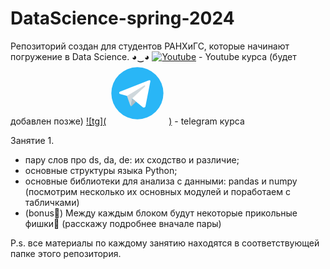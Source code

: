 # DataScience-spring-2024
Репозиторий создан для студентов РАНХиГС, которые начинают погружение в Data Science. ◕‿◕
[![Youtube](https://sun9-34.userapi.com/impf/_PmYWN1f8r5TKV4p9UTGT9Y_8Sz7Y_XiekLwGw/asvSm4fGxqg.jpg?size=192x192&quality=96&sign=5570ed59e989ce6a55a8855b3c8fd116&c_uniq_tag=DeGPnwB23_3Mf3enpBwD8mN8VFwpRA30Up_9VK4jQYU&type=album)]('') - Youtube курса (будет добавлен позже)
[![tg](<svg xmlns="http://www.w3.org/2000/svg" x="0px" y="0px" width="100" height="100" viewBox="0 0 48 48">
<path fill="#29b6f6" d="M24 4A20 20 0 1 0 24 44A20 20 0 1 0 24 4Z"></path><path fill="#fff" d="M33.95,15l-3.746,19.126c0,0-0.161,0.874-1.245,0.874c-0.576,0-0.873-0.274-0.873-0.274l-8.114-6.733 l-3.97-2.001l-5.095-1.355c0,0-0.907-0.262-0.907-1.012c0-0.625,0.933-0.923,0.933-0.923l21.316-8.468 c-0.001-0.001,0.651-0.235,1.126-0.234C33.667,14,34,14.125,34,14.5C34,14.75,33.95,15,33.95,15z"></path><path fill="#b0bec5" d="M23,30.505l-3.426,3.374c0,0-0.149,0.115-0.348,0.12c-0.069,0.002-0.143-0.009-0.219-0.043 l0.964-5.965L23,30.505z"></path><path fill="#cfd8dc" d="M29.897,18.196c-0.169-0.22-0.481-0.26-0.701-0.093L16,26c0,0,2.106,5.892,2.427,6.912 c0.322,1.021,0.58,1.045,0.58,1.045l0.964-5.965l9.832-9.096C30.023,18.729,30.064,18.416,29.897,18.196z"></path>
</svg>)]((https://t.me/ds_journey)) - telegram курса


Занятие 1.
* пару слов про ds, da, de: их сходство и различие;
* основные структуры языка Python;
* основные библиотеки для анализа с данными: pandas и numpy (посмотрим несколько их основных модулей и поработаем с табличками)
* (bonus🎁) Между каждым блоком будут некоторые прикольные фишки🤫 (расскажу подробнее вначале пары)




P.s. все материалы по каждому занятию находятся в соответствующей папке этого репозитория.

